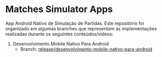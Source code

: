# Matches Simulator Apps

App Android Nativo de Simulação de Partidas. Este repositório foi organizado em algumas branches que representam as implementações realizadas durante os seguintes conteúdos/vídeos:

1. Desenvolvimento Mobile Nativo Para Android
    - Branch: [release/desenvolvimento-mobile-nativo-para-android](https://github.com/LimaRubson/matches-simulator-apps/tree/release/desenvolvimento-mobile-nativo-para-android)
